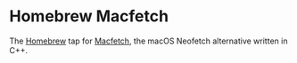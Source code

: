 # Homebrew Macfetch

The [Homebrew](https://brew.sh/) tap for [Macfetch](https://github.com/gantoreno/macfetch), the macOS Neofetch alternative written in C++.
